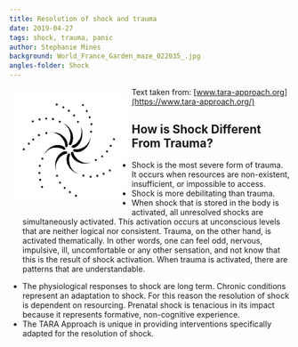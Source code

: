 ```yaml
---
title: Resolution of shock and trauma
date: 2019-04-27
tags: shock, trauma, panic
author: Stephanie Mines
background: World_France_Garden_maze_022035_.jpg
angles-folder: Shock
---
```


<img src="/images/swirl.jpg" style="float: left; margin: 10px;" width="200" height="200" />

Text taken from: [www.tara-approach.org](https://www.tara-approach.org/)

## How is Shock Different From Trauma?

 * Shock is the most severe form of trauma. It occurs when resources are non-existent, insufficient, or impossible to access.
 * Shock is more debilitating than trauma.
 * When shock that is stored in the body is activated, all unresolved shocks are simultaneously activated. This activation occurs at unconscious levels that are neither logical nor consistent. Trauma, on the other hand, is activated thematically. In other words, one can feel odd, nervous, impulsive, ill, uncomfortable or any other sensation, and not know that this is the result of shock activation. When trauma is activated, there are patterns that are understandable.
 
<!--more-->
* The physiological responses to shock are long term. Chronic conditions represent an adaptation to shock. For this reason the resolution of shock is dependent on resourcing. Prenatal shock is tenacious in its impact because it represents formative, non-cognitive experience.
 * The TARA Approach is unique in providing interventions specifically adapted for the resolution of shock.
